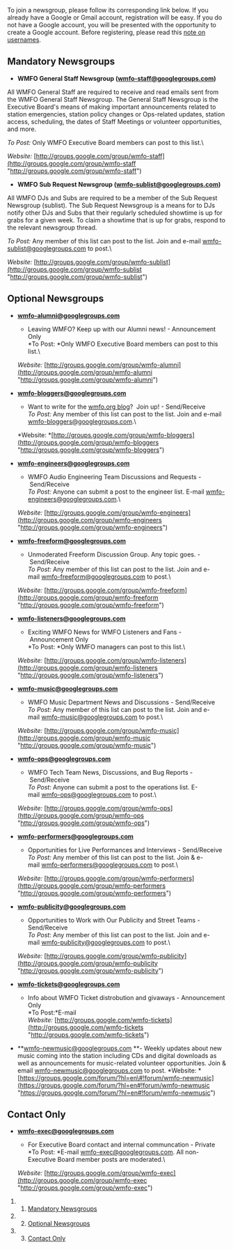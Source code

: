 To join a newsgroup, please follow its corresponding link below. If you
already have a Google or Gmail account, registration will be easy. If
you do not have a Google account, you will be presented with the
opportunity to create a Google account. Before registering, please read
this [note on
usernames](https://wiki.wmfo.org/Staff_Info/Staff_Usernames "Staff Info/Staff Usernames").

Mandatory Newsgroups 
--------------------

-   **WMFO General Staff Newsgroup
    ([wmfo-staff@googlegroups.com](mailto:wmfo-staff@googlegroups.com "mailto:wmfo-staff@googlegroups.com"))**

All WMFO General Staff are required to receive and read emails sent from
the WMFO General Staff Newsgroup. The General Staff Newsgroup is the
Executive Board's means of making important announcements related to
station emergencies, station policy changes or Ops-related updates,
station access, scheduling, the dates of Staff Meetings or volunteer
opportunities, and more.

*To Post:* Only WMFO Executive Board members can post to this list.\

*Website:* [http://groups.google.com/group/wmfo-staff](http://groups.google.com/group/wmfo-staff "http://groups.google.com/group/wmfo-staff")

-   **WMFO Sub Request Newsgroup
    ([wmfo-sublist@googlegroups.com](mailto:wmfo-sublist@googlegroups.com "mailto:wmfo-sublist@googlegroups.com"))**

All WMFO DJs and Subs are required to be a member of the Sub Request
Newsgroup (sublist). The Sub Request Newsgroup is a means for to DJs
notify other DJs and Subs that their regularly scheduled showtime is up
for grabs for a given week. To claim a showtime that is up for grabs,
respond to the relevant newsgroup thread.

*To Post:* Any member of this list can post to the list. Join and
e-mail [wmfo-sublist@googlegroups.com](mailto:wmfo-sublist@googlegroups.com "mailto:wmfo-sublist@googlegroups.com") to
post.\

*Website:* [http://groups.google.com/group/wmfo-sublist](http://groups.google.com/group/wmfo-sublist "http://groups.google.com/group/wmfo-sublist")

Optional Newsgroups 
-------------------

-   **[wmfo-alumni@googlegroups.com](mailto:wmfo-alumni@googlegroups.com "mailto:wmfo-alumni@googlegroups.com")**
    - Leaving WMFO? Keep up with our Alumni news! - Announcement Only\
     *To Post: *Only WMFO Executive Board members can post to this
    list.\

    *Website:* [http://groups.google.com/group/wmfo-alumni](http://groups.google.com/group/wmfo-alumni "http://groups.google.com/group/wmfo-alumni")
-   **[wmfo-bloggers@googlegroups.com](mailto:wmfo-bloggers@googlegroups.com "mailto:wmfo-bloggers@googlegroups.com")**
    - Want to write for the [wmfo.org
    blog](http://www.wmfo.org/?cat=6 "http://www.wmfo.org/?cat=6")?
     Join up! - Send/Receive\
     *To Post:* Any member of this list can post to the list. Join and
    e-mail
    [wmfo-bloggers@googlegroups.com](mailto:wmfo-bloggers@googlegroups.com "mailto:wmfo-bloggers@googlegroups.com").\

    *Website: *[http://groups.google.com/group/wmfo-bloggers](http://groups.google.com/group/wmfo-bloggers "http://groups.google.com/group/wmfo-bloggers")
-   **[wmfo-engineers@googlegroups.com](mailto:wmfo-engineers@googlegroups.com "mailto:wmfo-engineers@googlegroups.com")**
    - WMFO Audio Engineering Team Discussions and Requests
    - Send/Receive\
     *To Post:* Anyone can submit a post to the engineer list.
    E-mail [wmfo-engineers@googlegroups.com](mailto:wmfo-engineers@googlegroups.com "mailto:wmfo-engineers@googlegroups.com").\

    *Website:* [http://groups.google.com/group/wmfo-engineers](http://groups.google.com/group/wmfo-engineers "http://groups.google.com/group/wmfo-engineers")
-   **[wmfo-freeform@googlegroups.com](mailto:wmfo-freeform@googlegroups.com "mailto:wmfo-freeform@googlegroups.com")**
    - Unmoderated Freeform Discussion Group. Any topic
    goes. - Send/Receive\
     *To Post:* Any member of this list can post to the list. Join and
    e-mail [wmfo-freeform@googlegroups.com](mailto:wmfo-freeform@googlegroups.com "mailto:wmfo-freeform@googlegroups.com") to
    post.\

    *Website:* [http://groups.google.com/group/wmfo-freeform](http://groups.google.com/group/wmfo-freeform "http://groups.google.com/group/wmfo-freeform")
-   **[wmfo-listeners@googlegroups.com](mailto:wmfo-listeners@googlegroups.com "mailto:wmfo-listeners@googlegroups.com")**
    - Exciting WMFO News for WMFO Listeners and Fans - Announcement
    Only\
     *To Post: *Only WMFO managers can post to this list.\

    *Website:* [http://groups.google.com/group/wmfo-listeners](http://groups.google.com/group/wmfo-listeners "http://groups.google.com/group/wmfo-listeners")
-   **[wmfo-music@googlegroups.com](mailto:wmfo-music@googlegroups.com "mailto:wmfo-music@googlegroups.com")**
    - WMFO Music Department News and Discussions - Send/Receive\
     *To Post:* Any member of this list can post to the list. Join and
    e-mail [wmfo-music@googlegroups.com](mailto:wmfo-music@googlegroups.com "mailto:wmfo-music@googlegroups.com") to
    post.\

    *Website:* [http://groups.google.com/group/wmfo-music](http://groups.google.com/group/wmfo-music "http://groups.google.com/group/wmfo-music")
-   **[wmfo-ops@googlegroups.com](mailto:wmfo-ops@googlegroups.com "mailto:wmfo-ops@googlegroups.com")**
    - WMFO Tech Team News, Discussions, and Bug Reports - Send/Receive\
     *To Post:* Anyone can submit a post to the operations list.
    E-mail [wmfo-ops@googlegroups.com](mailto:wmfo-ops@googlegroups.com "mailto:wmfo-ops@googlegroups.com") to
    post.\

    *Website:* [http://groups.google.com/group/wmfo-ops](http://groups.google.com/group/wmfo-ops "http://groups.google.com/group/wmfo-ops")
-   **[wmfo-performers@googlegroups.com](mailto:wmfo-performers@googlegroups.com "mailto:wmfo-performers@googlegroups.com")**
    - Opportunities for Live Performances and Interviews - Send/Receive\
     *To Post:* Any member of this list can post to the list. Join &
    e-mail [wmfo-performers@googlegroups.com](mailto:wmfo-performers@googlegroups.com "mailto:wmfo-performers@googlegroups.com") to
    post.\

    *Website:* [http://groups.google.com/group/wmfo-performers](http://groups.google.com/group/wmfo-performers "http://groups.google.com/group/wmfo-performers")
-   **[wmfo-publicity@googlegroups.com](mailto:wmfo-publicity@googlegroups.com "mailto:wmfo-publicity@googlegroups.com")**
    - Opportunities to Work with Our Publicity and Street Teams -
    Send/Receive\
     *To Post:* Any member of this list can post to the list. Join and
    e-mail [wmfo-publicity@googlegroups.com](mailto:wmfo-publicity@googlegroups.com "mailto:wmfo-publicity@googlegroups.com") to
    post.\

    *Website:* [http://groups.google.com/group/wmfo-publicity](http://groups.google.com/group/wmfo-publicity "http://groups.google.com/group/wmfo-publicity")
-   [**wmfo-tickets@googlegroups.com**](mailto:wmfo-tickets@googlegroups.com "mailto:wmfo-tickets@googlegroups.com")
    - Info about WMFO Ticket distrobution and givaways - Announcement
    Only\
     *To Post:*E-mail \
     *Website:*
    [http://groups.google.com/wmfo-tickets](http://groups.google.com/wmfo-tickets "http://groups.google.com/wmfo-tickets")
-   **[wmfo-newmusic@googlegroups.com](mailto:wmfo-newmusic@googlegroups.com "wmfo-newmusic@googlegroups.com") **-
    Weekly updates about new music coming into the station including CDs
    and digital downloads as well as announcements for music-related
    volunteer opportunities. Join & email
    [wmfo-newmusic@googlegroups.com](mailto:wmfo-newmusic@googlegroups.com "wmfo-newmusic@googlegroups.com")
    to
    post. *Website: *[https://groups.google.com/forum/?hl=en\#!forum/wmfo-newmusic](https://groups.google.com/forum/?hl=en#!forum/wmfo-newmusic "https://groups.google.com/forum/?hl=en#!forum/wmfo-newmusic")

Contact Only 
------------

-   [**wmfo-exec@googlegroups.com**](mailto:wmfo-exec@googlegroups.com "mailto:wmfo-exec@googlegroups.com")
    - For Executive Board contact and internal communcation - Private\
     *To Post: *E-mail
    [wmfo-exec@googlegroups.com](mailto:wmfo-exec@googlegroups.com "mailto:wmfo-exec@googlegroups.com").
    All non-Executive Board member posts are moderated.\

    *Website:* [http://groups.google.com/group/wmfo-exec](http://groups.google.com/group/wmfo-exec "http://groups.google.com/group/wmfo-exec")

1.  1. [Mandatory Newsgroups](#Mandatory_Newsgroups)
2.  2. [Optional Newsgroups](#Optional_Newsgroups)
3.  3. [Contact Only](#Contact_Only)

